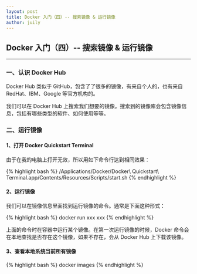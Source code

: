 ```yaml
---
layout: post
title: Docker 入门（四）-- 搜索镜像 & 运行镜像
author: juily
---
```

## Docker 入门（四）-- 搜索镜像 & 运行镜像
-----

### 一、认识 Docker Hub

Docker Hub 类似于 GitHub，包含了了很多的镜像，有来自个人的，也有来自 RedHat、IBM、Google 等官方机构的。

我们可以在 Docker Hub 上搜索我们想要的镜像。搜索到的镜像库会包含镜像信息，包括有哪些类型的软件、如何使用等等。

### 二、运行镜像

#### 1、打开 Docker Quickstart Terminal

由于在我的电脑上打开无效，所以用如下命令行达到相同效果：

{% highlight bash %}
/Applications/Docker/Docker\ Quickstart\ Terminal.app/Contents/Resources/Scripts/start.sh
{% endhighlight %}

#### 2、运行镜像

我们可以在镜像信息里面找到运行镜像的命令。通常是下面这种形式：

{% highlight bash %}
docker run xxx xxx
{% endhighlight %}

上面的命令时在容器中运行某个镜像。在第一次运行镜像的时候，Docker 命令会在本地查找是否存在这个镜像，如果不存在，会从 Docker Hub 上下载该镜像。

#### 3、查看本地系统当前所有镜像

{% highlight bash %}
docker images
{% endhighlight %}
